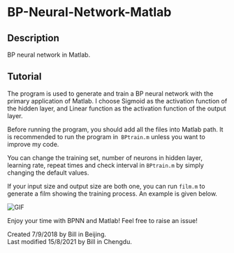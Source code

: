 # BP-Neural-Network-Matlab

## Description

BP neural network in Matlab.

## Tutorial

The program is used to generate and train a BP neural network with the primary application of Matlab. I choose Sigmoid as the activation function of the hidden layer, and Linear function as the activation function of the output layer.

Before running the program, you should add all the files into Matlab path. It is recommended to run the program in` BPtrain.m` unless you want to improve my code.

You can change the training set, number of neurons in hidden layer, learning rate, repeat times and check interval in `BPtrain.m` by simply changing the default values.

If your input size and output size are both one, you can run `film.m` to generate a film showing the training process. An example is given below. 

![GIF](gif180906.gif)

Enjoy your time with BPNN and Matlab! Feel free to raise an issue!

Created 7/9/2018 by Bill in Beijing.  
Last modified 15/8/2021 by Bill in Chengdu. 
